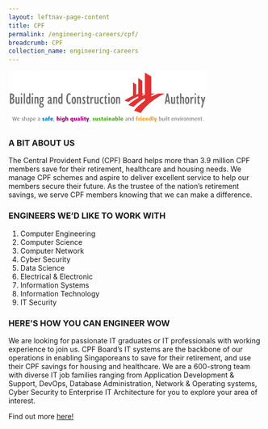 ```yaml
---
layout: leftnav-page-content
title: CPF
permalink: /engineering-careers/cpf/
breadcrumb: CPF
collection_name: engineering-careers
---
```


<img src="/images/logo_bca.png" alt="bca" style="width:393px;height:110px;" align="left">
<br clear="left">

### A BIT ABOUT US
The Central Provident Fund (CPF) Board helps more than 3.9 million CPF members save for their retirement, healthcare and housing needs. We manage CPF schemes and aspire to deliver excellent service to help our members secure their future. As the trustee of the nation’s retirement savings, we serve CPF members knowing that we can make a difference.

### ENGINEERS WE’D LIKE TO WORK WITH
1. Computer Engineering
2. Computer Science
3. Computer Network
4. Cyber Security
5. Data Science
6. Electrical & Electronic
7. Information Systems 
8. Information Technology
9. IT Security

### HERE’S HOW YOU CAN ENGINEER WOW
We are looking for passionate IT graduates or IT professionals with working experience to join us. CPF Board’s IT systems are the backbone of our operations in enabling Singaporeans to save for their retirement, and use their CPF savings for housing and healthcare. We are a 600-strong team with diverse IT job families ranging from Application Development & Support, DevOps, Database Administration, Network & Operating systems, Cyber Security to Enterprise IT Architecture for you to explore your area of interest.

Find out more <a href="https://www.cpf.gov.sg/Members/careers" target="_blank">here!</a>
